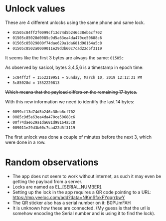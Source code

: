 # Unlock values
These are 4 different unlocks using the same phone and same lock.

* `01505c84ff2f0099cf13d74d5b246c38eb6cf702`
* `01505c85028d0085c9d5a63ea4da470ce50688c6`
* `01505c85029800f74dae629a1da681d98164a5c8`
* `01505c8502a0009011e29d3b60c7cad22d5f3119`

It seems like the first 3 bytes are always the same: `01505c`

As observed by sasicol, bytes 3,4,5,6 is a timestamp in epoch time:

* `5c84ff2f = 1552219951 = Sunday, March 10, 2019 12:12:31 PM`
* `5c85028d = 1552220813`

~~Which means that the payload differs on the remaining 17 bytes.~~

With this new information we need to identify the last 14 bytes:

* `0099cf13d74d5b246c38eb6cf702`
* `0085c9d5a63ea4da470ce50688c6`
* `00f74dae629a1da681d98164a5c8`
* `009011e29d3b60c7cad22d5f3119`

The first unlock was done a couple of minutes before the next 3, which were done in a row.

# Random observations
* The app does not seem to work without internet, as such it may even be getting the payload from a server.
* Locks are named as EL_[SERIAL_NUMBER].
* Setting up the lock in the app requires a QR code pointing to a URL: https://mp.yeeloc.com/add?data=NKmSfxkFYgqrrbwY
* The QR sticker also has a serial number on it: B0PUmFAH
* It is unknown how these are connected. (My guess is that the url is somehow encoding the Serial number and is using it to find the lock).
